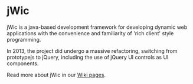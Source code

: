 jWic
====

jWic is a java-based development framework for developing dynamic web applications with the convenience and familiarity of 'rich client' style programming.

In 2013, the project did undergo a massive refactoring, switching from prototypejs to jQuery, including the use of jQuery UI 
controls as UI components.

Read more about jWic in our [Wiki pages](https://github.com/xwic/jWic/wiki). 